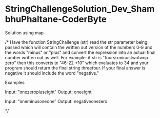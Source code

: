 # StringChallengeSolution_Dev_ShambhuPhaltane-CoderByte
Solution using map



/* Have the function StringChallenge (str) read the str parameter being passed which will contain the written out version of the numbers 0-9 and the words "minus" or "plus" and convert the expression into an actual final number written out as well. For example: if str is "foursixminustwotwop zero" then this converts to "46-22 +10" which evaluates to 34 and your program should return the final string threefour. If your final answer is negative it should include the word "negative."

Examples

Input: "onezeropluseight" Output: oneeight

Input: "oneminusoneone" Output: negativeonezero

*/
